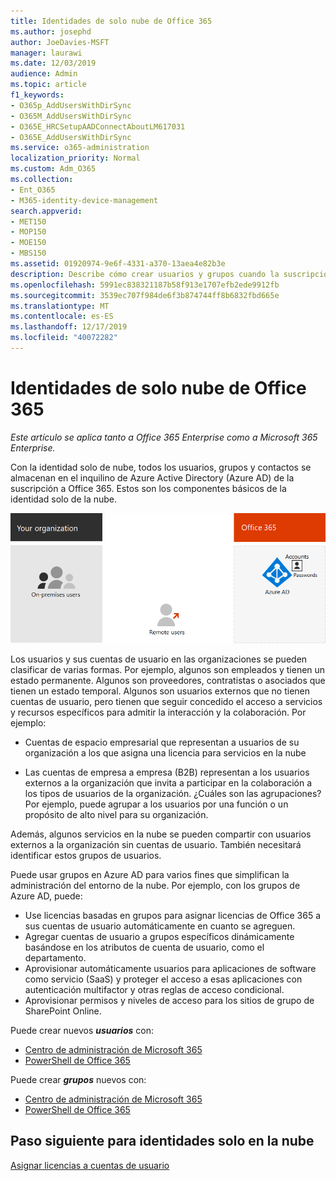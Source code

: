 ```yaml
---
title: Identidades de solo nube de Office 365
ms.author: josephd
author: JoeDavies-MSFT
manager: laurawi
ms.date: 12/03/2019
audience: Admin
ms.topic: article
f1_keywords:
- O365p_AddUsersWithDirSync
- O365M_AddUsersWithDirSync
- O365E_HRCSetupAADConnectAboutLM617031
- O365E_AddUsersWithDirSync
ms.service: o365-administration
localization_priority: Normal
ms.custom: Adm_O365
ms.collection:
- Ent_O365
- M365-identity-device-management
search.appverid:
- MET150
- MOP150
- MOE150
- MBS150
ms.assetid: 01920974-9e6f-4331-a370-13aea4e82b3e
description: Describe cómo crear usuarios y grupos cuando la suscripción de Office 365 usa identidades de solo nube.
ms.openlocfilehash: 5991ec838321187b58f913e1707efb2ede9912fb
ms.sourcegitcommit: 3539ec707f984de6f3b874744ff8b6832fbd665e
ms.translationtype: MT
ms.contentlocale: es-ES
ms.lasthandoff: 12/17/2019
ms.locfileid: "40072282"
---
```

# <a name="office-365-cloud-only-identities"></a>Identidades de solo nube de Office 365

*Este artículo se aplica tanto a Office 365 Enterprise como a Microsoft 365 Enterprise.*

Con la identidad solo de nube, todos los usuarios, grupos y contactos se almacenan en el inquilino de Azure Active Directory (Azure AD) de la suscripción a Office 365. Estos son los componentes básicos de la identidad solo de la nube.
 
![Los componentes básicos de la identidad solo de nube](./media/about-office-365-identity/cloud-only-identity.png)

Los usuarios y sus cuentas de usuario en las organizaciones se pueden clasificar de varias formas. Por ejemplo, algunos son empleados y tienen un estado permanente. Algunos son proveedores, contratistas o asociados que tienen un estado temporal. Algunos son usuarios externos que no tienen cuentas de usuario, pero tienen que seguir concedido el acceso a servicios y recursos específicos para admitir la interacción y la colaboración. Por ejemplo:

- Cuentas de espacio empresarial que representan a usuarios de su organización a los que asigna una licencia para servicios en la nube

- Las cuentas de empresa a empresa (B2B) representan a los usuarios externos a la organización que invita a participar en la colaboración a los tipos de usuarios de la organización. ¿Cuáles son las agrupaciones? Por ejemplo, puede agrupar a los usuarios por una función o un propósito de alto nivel para su organización.

Además, algunos servicios en la nube se pueden compartir con usuarios externos a la organización sin cuentas de usuario. También necesitará identificar estos grupos de usuarios.

Puede usar grupos en Azure AD para varios fines que simplifican la administración del entorno de la nube. Por ejemplo, con los grupos de Azure AD, puede:

- Use licencias basadas en grupos para asignar licencias de Office 365 a sus cuentas de usuario automáticamente en cuanto se agreguen.
- Agregar cuentas de usuario a grupos específicos dinámicamente basándose en los atributos de cuenta de usuario, como el departamento.
- Aprovisionar automáticamente usuarios para aplicaciones de software como servicio (SaaS) y proteger el acceso a esas aplicaciones con autenticación multifactor y otras reglas de acceso condicional.
- Aprovisionar permisos y niveles de acceso para los sitios de grupo de SharePoint Online.

Puede crear nuevos ***usuarios*** con:

- [Centro de administración de Microsoft 365](https://docs.microsoft.com/office365/admin/add-users/add-users)
- [PowerShell de Office 365](https://docs.microsoft.com/office365/enterprise/powershell/create-user-accounts-with-office-365-powershell)

Puede crear ***grupos*** nuevos con:

- [Centro de administración de Microsoft 365](https://docs.microsoft.com/office365/admin/create-groups/create-groups)
- [PowerShell de Office 365](https://docs.microsoft.com/office365/enterprise/powershell/manage-office-365-groups-with-powershell)


## <a name="next-step-for-cloud-only-identities"></a>Paso siguiente para identidades solo en la nube

[Asignar licencias a cuentas de usuario](assign-licenses-to-user-accounts.md)
